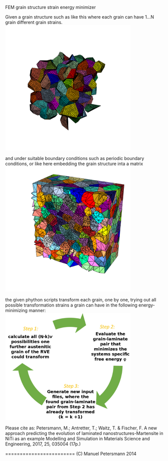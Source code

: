 FEM grain structure strain energy minimizer

Given a grain structure such as like this where each grain can have 1...N grain different grain strains.
<img src="https://raw.githubusercontent.com/ManuelPetersmann/FEM_grain_structure_strain_energy_minimizer/master/img17.png" width="400">
<!-- ![](https://raw.githubusercontent.com/ManuelPetersmann/FEM_grain_structure_strain_energy_minimizer/master/img17.png | width=100)  -->

and under suitable boundary conditions such as periodic boundary conditions, or like here embedding the grain structure inta a matrix
<img src="https://raw.githubusercontent.com/ManuelPetersmann/FEM_grain_structure_strain_energy_minimizer/master/img16.png" width="400">
<!-- ![test](https://raw.githubusercontent.com/ManuelPetersmann/FEM_grain_structure_strain_energy_minimizer/master/img16.png | width=100)  -->

the given phython scripts transform each grain, one by one, trying out all possible transformation strains a grain can have in the following energy-minimizing manner:
<img src="https://raw.githubusercontent.com/ManuelPetersmann/FEM_grain_structure_strain_energy_minimizer/master/procedure_IEMA.JPG" width="400">

Please cite as:
Petersmann, M.; Antretter, T.; Waitz, T. & Fischer, F. 
A new approach predicting the evolution of laminated nanostructures-Martensite in NiTi as an example
Modelling and Simulation in Materials Science and Engineering, 2017, 25, 035004 (17p.)

========================
(C) Manuel Petersmann 2014
